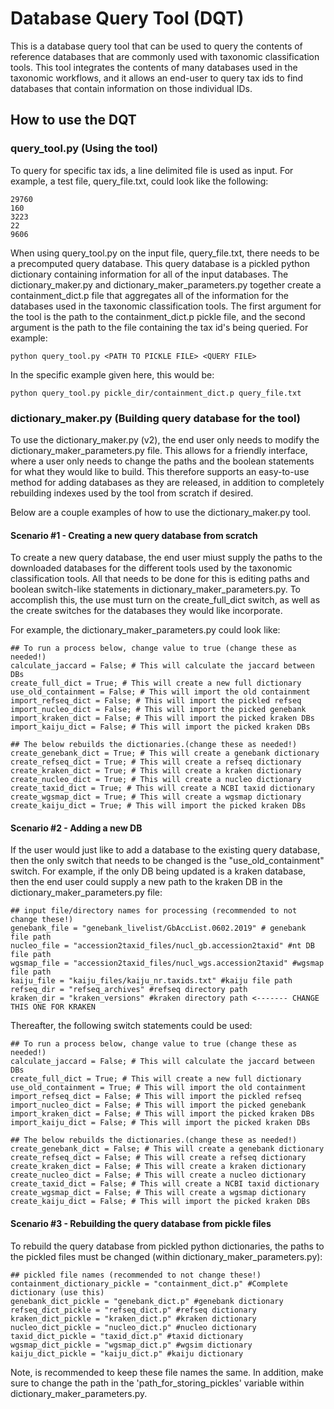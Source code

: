 
# Database Query Tool (DQT)

This is a database query tool that can be used to query the contents of reference databases that are commonly used with taxonomic classification tools. This tool integrates the contents of many databases used in the taxonomic workflows, and it allows an end-user to query tax ids to find databases that contain information on those individual IDs. 

## How to use the DQT

### query_tool.py (Using the tool)
To query for specific tax ids, a line delimited file is used as input. For example, a test file, query_file.txt, could look like the following:

```
29760
160
3223
22
9606
```

When using query_tool.py on the input file, query_file.txt, there needs to be a precomputed query database. This query database is a pickled python dictionary containing information for all of the input databases. The dictionary_maker.py and dictionary_maker_parameters.py together create a containment_dict.p file that aggregates all of the information for the databases used in the taxonomic classification tools. The first argument for the tool is the path to the containment_dict.p pickle file, and the second argument is the path to the file containing the tax id's being queried. For example:

```
python query_tool.py <PATH TO PICKLE FILE> <QUERY FILE>
```

In the specific example given here, this would be:

 ```
 python query_tool.py pickle_dir/containment_dict.p query_file.txt
 ```

### dictionary_maker.py (Building query database for the tool)
To use the dictionary_maker.py (v2), the end user only needs to modify the dictionary_maker_parameters.py file. This allows for a friendly interface, where a user only needs to change the paths and the boolean statements for what they would like to build. This therefore supports an easy-to-use method for adding databases as they are released, in addition to completely rebuilding indexes used by the tool from scratch if desired. 

Below are a couple examples of how to use the dictionary_maker.py tool. 

#### Scenario #1 - Creating a new query database from scratch
To create a new query database, the end user miust supply the paths to the downloaded databases for the different tools used by the taxonomic classification tools. All that needs to be done for this is editing paths and boolean switch-like statements
in dictionary_maker_parameters.py. To accomplish this, the use must turn on the create_full_dict switch, as well as the create switches for the databases they would like incorporate. 

For example, the dictionary_maker_parameters.py could look like:
```
## To run a process below, change value to true (change these as needed!)
calculate_jaccard = False; # This will calculate the jaccard between DBs
create_full_dict = True; # This will create a new full dictionary
use_old_containment = False; # This will import the old containment
import_refseq_dict = False; # This will import the pickled refseq
import_nucleo_dict = False; # This will import the picked genebank
import_kraken_dict = False; # This will import the picked kraken DBs
import_kaiju_dict = False; # This will import the picked kraken DBs

## The below rebuilds the dictionaries.(change these as needed!)
create_genebank_dict = True; # This will create a genebank dictionary
create_refseq_dict = True; # This will create a refseq dictionary
create_kraken_dict = True; # This will create a kraken dictionary
create_nucleo_dict = True; # This will create a nucleo dictionary
create_taxid_dict = True; # This will create a NCBI taxid dictionary
create_wgsmap_dict = True; # This will create a wgsmap dictionary
create_kaiju_dict = True; # This will import the picked kraken DBs
```

#### Scenario #2 - Adding a new DB
If the user would just like to add a database to the existing query database, then the only switch that needs to be changed is the "use_old_containment" switch. For example, if the only DB being updated is a kraken database, then the end user could supply a new path to the kraken DB in the dictionary_maker_parameters.py file:

```
## input file/directory names for processing (recommended to not change these!)
genebank_file = "genebank_livelist/GbAccList.0602.2019" # genebank file path
nucleo_file = "accession2taxid_files/nucl_gb.accession2taxid" #nt DB file path
wgsmap_file = "accession2taxid_files/nucl_wgs.accession2taxid" #wgsmap file path
kaiju_file = "kaiju_files/kaiju_nr.taxids.txt" #kaiju file path
refseq_dir = "refseq_archives" #refseq directory path
kraken_dir = "kraken_versions" #kraken directory path <------- CHANGE THIS ONE FOR KRAKEN
```

Thereafter, the following switch statements could be used:

```
## To run a process below, change value to true (change these as needed!)
calculate_jaccard = False; # This will calculate the jaccard between DBs
create_full_dict = True; # This will create a new full dictionary
use_old_containment = True; # This will import the old containment
import_refseq_dict = False; # This will import the pickled refseq
import_nucleo_dict = False; # This will import the picked genebank
import_kraken_dict = False; # This will import the picked kraken DBs
import_kaiju_dict = False; # This will import the picked kraken DBs

## The below rebuilds the dictionaries.(change these as needed!)
create_genebank_dict = False; # This will create a genebank dictionary
create_refseq_dict = False; # This will create a refseq dictionary
create_kraken_dict = False; # This will create a kraken dictionary
create_nucleo_dict = False; # This will create a nucleo dictionary
create_taxid_dict = False; # This will create a NCBI taxid dictionary
create_wgsmap_dict = False; # This will create a wgsmap dictionary
create_kaiju_dict = False; # This will import the picked kraken DBs
```

#### Scenario #3 - Rebuilding the query database from pickle files
To rebuild the query database from pickled python dictionaries, the paths to the pickled files must be changed (within dictionary_maker_parameters.py): 

 ```
 ## pickled file names (recommended to not change these!)
containment_dictionary_pickle = "containment_dict.p" #Complete dictionary (use this)
genebank_dict_pickle = "genebank_dict.p" #genebank dictionary
refseq_dict_pickle = "refseq_dict.p" #refseq dictionary
kraken_dict_pickle = "kraken_dict.p" #kraken dictionary
nucleo_dict_pickle = "nucleo_dict.p" #nucleo dictionary
taxid_dict_pickle = "taxid_dict.p" #taxid dictionary
wgsmap_dict_pickle = "wgsmap_dict.p" #wgsim dictionary
kaiju_dict_pickle = "kaiju_dict.p" #kaiju dictionary
 ```
 Note, is recommended to keep these file names the same. In addition, make sure to change the path in the 'path_for_storing_pickles' variable within dictionary_maker_parameters.py. 
 
